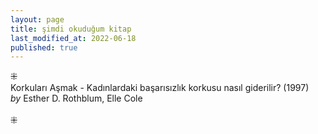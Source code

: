 ```yaml
---
layout: page  
title: şimdi okuduğum kitap  
last_modified_at: 2022-06-18
published: true  
---
```

⁜  
Korkuları Aşmak - Kadınlardaki başarısızlık korkusu nasıl giderilir? (1997)  
<i>by</i> Esther D. Rothblum, Elle Cole  
<br />
⁜  
  
